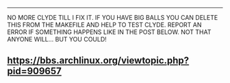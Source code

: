 ------------------------------------------------------------------------------
NO MORE CLYDE TILL I FIX IT. IF YOU HAVE BIG BALLS YOU CAN DELETE THIS
FROM THE MAKEFILE AND HELP TO TEST CLYDE. REPORT AN ERROR IF SOMETHING
HAPPENS LIKE IN THE POST BELOW. NOT THAT ANYONE WILL... BUT YOU COULD!

https://bbs.archlinux.org/viewtopic.php?pid=909657
------------------------------------------------------------------------------
